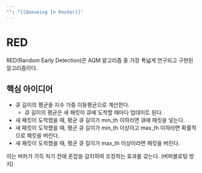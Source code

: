 ```yaml
---
"": "[[Queueing In Router]]"
---
```

# RED
RED(Random Early Detection)은 AQM 알고리즘 중 가장 폭넓게 연구되고 구현된 알고리즘이다.

## 핵심 아이디어
* 큐 길이의 평균을 지수 가중 이동평균으로 계산한다.
	* 큐 길이의 평균은 새 패킷이 큐에 도착할 때마다 업데이트 된다.
* 새 패킷이 도착했을 때, 평균 큐 길이가 min_th 이하라면 큐에 패킷을 넣는다.
* 새 패킷이 도착했을 때, 평균 큐 길이가 min_th 이상이고 max_th 이하라면 확률적으로 패킷을 버린다.
* 새 패킷이 도착했을 때, 평균 큐 길이가 max_th 이상이라면 패킷을 버린다.

이는 버퍼가 가득 차기 전에 혼잡을 감지하여 조정하는 효과를 갖는다. (버퍼블로팅 방지)